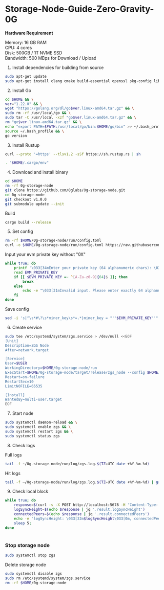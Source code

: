 # Storage-Node-Guide-Zero-Gravity-0G

**Hardware Requirement**

Memory: 16 GB RAM  
CPU: 4 cores  
Disk: 500GB / 1T NVME SSD  
Bandwidth: 500 MBps for Download / Upload  

1. Install dependencies for building from source  
```bash
sudo apt-get update 
sudo apt-get install clang cmake build-essential openssl pkg-config libssl-dev
```

2. Install Go
```bash
cd $HOME && \
ver="1.22.0" && \
wget "https://golang.org/dl/go$ver.linux-amd64.tar.gz" && \
sudo rm -rf /usr/local/go && \
sudo tar -C /usr/local -xzf "go$ver.linux-amd64.tar.gz" && \
rm "go$ver.linux-amd64.tar.gz" && \
echo "export PATH=$PATH:/usr/local/go/bin:$HOME/go/bin" >> ~/.bash_profile && \
source ~/.bash_profile && \
go version
```

3. Install Rustup
```bash
curl --proto '=https' --tlsv1.2 -sSf https://sh.rustup.rs | sh
```
```bash
. "$HOME/.cargo/env"
```

4. Download and install binary
```bash
cd $HOME
rm -rf 0g-storage-node
git clone https://github.com/0glabs/0g-storage-node.git
cd 0g-storage-node
git checkout v1.0.0
git submodule update --init
```

Build
```bash
cargo build --release
```

5. Set config
```bash
rm -rf $HOME/0g-storage-node/run/config.toml
curl -o $HOME/0g-storage-node/run/config.toml https://raw.githubusercontent.com/fallblight/Storage-Node-Zero-Gravity-0G/main/config.toml
```
Input your evm private key without "0X"
```bash
while true; do
    printf '\033[34mEnter your private key (64 alphanumeric chars): \033[0m'
    read EVM_PRIVATE_KEY
    if [[ $EVM_PRIVATE_KEY =~ ^[A-Za-z0-9]{64}$ ]]; then
        break
    else
        echo -e "\033[31mInvalid input. Please enter exactly 64 alphanumeric characters.\033[0m"
    fi
done
```
Save config
```bash
sed -i 's|^\s*#\?\s*miner_key\s*=.*|miner_key = "'"$EVM_PRIVATE_KEY"'"|' $HOME/0g-storage-node/run/config.toml && echo -e "\033[32mPrivate key has been successfully added to the config file.\033[0m"
```

6. Create service
```bash
sudo tee /etc/systemd/system/zgs.service > /dev/null <<EOF
[Unit]
Description=ZGS Node
After=network.target

[Service]
User=$USER
WorkingDirectory=$HOME/0g-storage-node/run
ExecStart=$HOME/0g-storage-node/target/release/zgs_node --config $HOME/0g-storage-node/run/config.toml
Restart=on-failure
RestartSec=10
LimitNOFILE=65535

[Install]
WantedBy=multi-user.target
EOF
```

7. Start node
```bash
sudo systemctl daemon-reload && \
sudo systemctl enable zgs && \
sudo systemctl restart zgs && \
sudo systemctl status zgs
```

8. Check logs

Full logs
```bash
tail -f ~/0g-storage-node/run/log/zgs.log.$(TZ=UTC date +%Y-%m-%d)
```
Hit logs
```bash
tail -f ~/0g-storage-node/run/log/zgs.log.$(TZ=UTC date +%Y-%m-%d) | grep hit
```
9. Check local block
```bash
while true; do
    response=$(curl -s -X POST http://localhost:5678 -H "Content-Type: application/json" -d '{"jsonrpc":"2.0","method":"zgs_getStatus","params":[],"id":1}')
    logSyncHeight=$(echo $response | jq '.result.logSyncHeight')
    connectedPeers=$(echo $response | jq '.result.connectedPeers')
    echo -e "logSyncHeight: \033[32m$logSyncHeight\033[0m, connectedPeers: \033[34m$connectedPeers\033[0m"
    sleep 5;
done
```
#
### Stop storage node
```bash
sudo systemctl stop zgs
```

Delete storage node
```bash
sudo systemctl disable zgs
sudo rm /etc/systemd/system/zgs.service
rm -rf $HOME/0g-storage-node
```



































